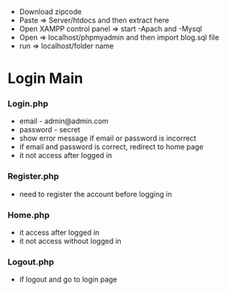 <div>
  <ul>
    <li>Download zipcode</li>
    <li>Paste => Server/htdocs and then extract here</li>
    <li>Open XAMPP control panel => start -Apach and -Mysql </li>
    <li>Open => localhost/phpmyadmin and then import blog.sql file </li>
    <li>run => localhost/folder name</li>
  </ul>
</div>
<h1>Login Main</h1>
<div>
<h3>Login.php</h3>
<ul>
  <li>email - admin@admin.com</li>
  <li>password - secret</li>
  <li>show error message if email or password is incorrect</li>  
  <li>if email and password is correct, redirect to home page</li>
  <li>it not access after logged in</li>	
<ul>
</div>
<div>
  <h3>Register.php</h3>
  <ul>
    <li>need to register the account before logging in</li>
  </ul>
</div>
<div>
<h3>Home.php</h3>
<ul>
  <li>it access after logged in</li>
  <li>it not access without logged in</li>
<ul>
</div>
<div>
<h3>Logout.php</h3>
<ul>
  <li>if logout and go to login page</li>
<ul>
</div>

 
